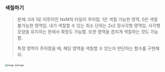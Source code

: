 ### 색칠하기

> 문제: 0과 1로 이루어진 NxM의 타일이 주어짐. 1은 색칠 가능한 영역, 0은 색칠 불가능한 영역임. 내가 색칠할 수 있는 최소 단위는 2x2 정사각형 영역임. 사각형 모양을 유지하는 한에서 확장도 가능함. 또한 영역을 겹치게 색칠하는 것도 가능함. 
>
> 특정 영역이 주어졌을 때, 해당 영역을 색칠할 수 있는지 판단하는 함수를 구현해라.

<img src="https://user-images.githubusercontent.com/46865281/76860877-0f0fbd80-689f-11ea-9b4b-de684b1b1fd6.png" alt="image" style="zoom:50%;" />

<img src="https://user-images.githubusercontent.com/46865281/76860983-35355d80-689f-11ea-8b43-357cc3625eb0.png" alt="image" style="zoom:50%;" />

